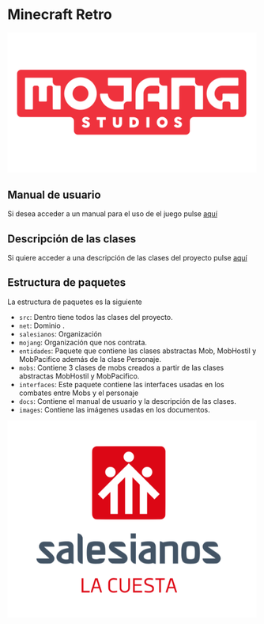 # Minecraft Retro

![logo de mojang](./images/Mojang-logo.png)

## Manual de usuario

Si desea acceder a un manual para el uso de el juego  pulse [aquí](./docs/MANUALDEUSUARIO.md)

## Descripción de las clases

Si quiere acceder a una descripción de las clases del proyecto pulse [aquí](docs/DESCRIPCIONDECLASES.md)


## Estructura de paquetes

La estructura de paquetes es la siguiente

- `src`: Dentro tiene todos las clases del proyecto.
- `net`: Dominio .
- `salesianos`: Organización
- `mojang`: Organización que nos contrata.
- `entidades`: Paquete que contiene las clases abstractas Mob, MobHostil y MobPacifico además de la clase Personaje.
- `mobs`: Contiene 3 clases de mobs creados a partir de las clases abstractas MobHostil y MobPacifico.
- `interfaces`: Este paquete contiene las interfaces usadas en los combates entre Mobs y el personaje
- `docs`: Contiene el manual de usuario y la descripción de las clases.
- `images`: Contiene las imágenes usadas en los documentos.

![logo salesianos la cuesta](./images/salesianoslacuesta.png)


